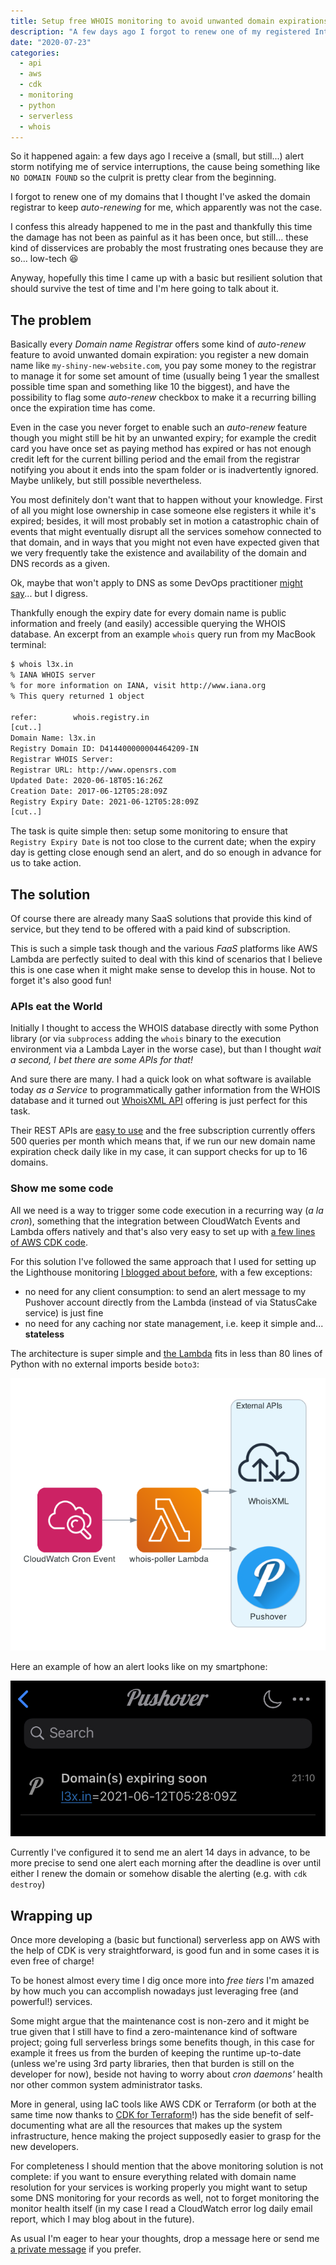 ```yaml
---
title: Setup free WHOIS monitoring to avoid unwanted domain expirations with Serverless on AWS
description: "A few days ago I forgot to renew one of my registered Internet domains which I believed was set to auto-renew and received a few alerts when affected services started to fail. I hence took the chance to setup a simple and free monitoring solution to avoid incurring again in this same problem once and for all. Powered by AWS CDK, Python and WhoisXML"
date: "2020-07-23"
categories:
  - api
  - aws
  - cdk
  - monitoring
  - python
  - serverless
  - whois
---
```


So it happened again: a few days ago I receive a (small, but still...) alert storm notifying me of service interruptions, the cause being something like `NO DOMAIN FOUND` so the culprit is pretty clear from the beginning.

I forgot to renew one of my domains that I thought I've asked the domain registrar to keep _auto-renewing_ for me, which apparently was not the case.

I confess this already happened to me in the past and thankfully this time the damage has not been as painful as it has been once, but still... these kind of disservices are probably the most frustrating ones because they are so... low-tech 😆

Anyway, hopefully this time I came up with a basic but resilient solution that should survive the test of time and I'm here going to talk about it.

## The problem

Basically every _Domain name Registrar_ offers some kind of _auto-renew_ feature to avoid unwanted domain expiration: you register a new domain name like `my-shiny-new-website.com`, you pay some money to the registrar to manage it for some set amount of time (usually being 1 year the smallest possible time span and something like 10 the biggest), and have the possibility to flag some _auto-renew_ checkbox to make it a recurring billing once the expiration time has come.

Even in the case you never forget to enable such an _auto-renew_ feature though you might still be hit by an unwanted expiry; for example the credit card you have once set as paying method has expired or has not enough credit left for the current billing period and the email from the registrar notifying you about it ends into the spam folder or is inadvertently ignored. Maybe unlikely, but still possible nevertheless.

You most definitely don't want that to happen without your knowledge. First of all you might lose ownership in case someone else registers it while it's expired; besides, it will most probably set in motion a catastrophic chain of events that might eventually disrupt all the services somehow connected to that domain, and in ways that you might not even have expected given that we very frequently take the existence and availability of the domain and DNS records as a given.

Ok, maybe that won't apply to DNS as some DevOps practitioner [might say](https://krisbuytaert.be/blog/)... but I digress.

Thankfully enough the expiry date for every domain name is public information and freely (and easily) accessible querying the WHOIS database. An excerpt from an example `whois` query run from my MacBook terminal:

```bash
$ whois l3x.in
% IANA WHOIS server
% for more information on IANA, visit http://www.iana.org
% This query returned 1 object

refer:        whois.registry.in
[cut..]
Domain Name: l3x.in
Registry Domain ID: D414400000004464209-IN
Registrar WHOIS Server:
Registrar URL: http://www.opensrs.com
Updated Date: 2020-06-18T05:16:26Z
Creation Date: 2017-06-12T05:28:09Z
Registry Expiry Date: 2021-06-12T05:28:09Z
[cut..]
```

The task is quite simple then: setup some monitoring to ensure that `Registry Expiry Date` is not too close to the current date; when the expiry day is getting close enough send an alert, and do so enough in advance for us to take action.

## The solution

Of course there are already many SaaS solutions that provide this kind of service, but they tend to be offered with a paid kind of subscription.

This is such a simple task though and the various _FaaS_ platforms like AWS Lambda are perfectly suited to deal with this kind of scenarios that I believe this is one case when it might make sense to develop this in house. Not to forget it's also good fun!

### APIs eat the World

Initially I thought to access the WHOIS database directly with some Python library (or via `subprocess` adding the `whois` binary to the execution environment via a Lambda Layer in the worse case), but than I thought _wait a second, I bet there are some APIs for that!_

And sure there are many. I had a quick look on what software is available today _as a Service_ to programmatically gather information from the WHOIS database and it turned out [WhoisXML API][whoisxmlapi] offering is just perfect for this task.

Their REST APIs are [easy to use][whoisxmlapi-docs] and the free subscription currently offers 500 queries per month which means that, if we run our new domain name expiration check daily like in my case, it can support checks for up to 16 domains.

### Show me some code

All we need is a way to trigger some code execution in a recurring way (_a la cron_), something that the integration between CloudWatch Events and Lambda offers natively and that's also very easy to set up with [a few lines of AWS CDK code][cdk-stack].

For this solution I've followed the same approach that I used for setting up the Lighthouse monitoring [I blogged about before][blog-lighthouse], with a few exceptions:

- no need for any client consumption: to send an alert message to my Pushover account directly from the Lambda (instead of via StatusCake service) is just fine
- no need for any caching nor state management, i.e. keep it simple and... **stateless**

The architecture is super simple and [the Lambda][cdk-lambda] fits in less than 80 lines of Python with no external imports beside `boto3`:

![Architecture diagram](whois_poller.png)

Here an example of how an alert looks like on my smartphone:

![Pushover alert screenshot](whois-pushover-screenshot.jpeg)

Currently I've configured it to send me an alert 14 days in advance, to be more precise to send one alert each morning after the deadline is over until either I renew the domain or somehow disable the alerting (e.g. with `cdk destroy`)

## Wrapping up

Once more developing a (basic but functional) serverless app on AWS with the help of CDK is very straightforward, is good fun and in some cases it is even free of charge!

To be honest almost every time I dig once more into _free tiers_ I'm amazed by how much you can accomplish nowadays just leveraging free (and powerful!) services.

Some might argue that the maintenance cost is non-zero and it might be true given that I still have to find a zero-maintenance kind of software project; going full serverless brings some benefits though, in this case for example it frees us from the burden of keeping the runtime up-to-date (unless we're using 3rd party libraries, then that burden is still on the developer for now), beside not having to worry about _cron daemons'_ health nor other common system administrator tasks.

More in general, using IaC tools like AWS CDK or Terraform (or both at the same time now thanks to [CDK for Terraform][cdk-for-terraform]!) has the side benefit of self-documenting what are all the resources that makes up the system infrastructure, hence making the project supposedly easier to grasp for the new developers.

For completeness I should mention that the above monitoring solution is not complete: if you want to ensure everything related with domain name resolution for your services is working properly you might want to setup some DNS monitoring for your records as well, not to forget monitoring the monitor health itself (in my case I read a CloudWatch error log daily email report, which I may blog about in the future).

As usual I'm eager to hear your thoughts, drop a message here or send me [a private message](/contact) if you prefer.

[blog-lighthouse]: <https://a.l3x.in/2020/05/30/add-pagespeed-check-with-serverless.html>
[cdk-for-terraform]: <https://www.hashicorp.com/blog/cdk-for-terraform-enabling-python-and-typescript-support/>
[cdk-lambda]: <https://github.com/shaftoe/api-l3x-in/blob/0.12.0/lib/stacks/whois_poller/lambdas/whois_poller.py#L34>
[cdk-stack]: <https://github.com/shaftoe/api-l3x-in/blob/0.12.0/lib/stacks/whois_poller/__init__.py>
[whoisxmlapi-docs]: <https://whois.whoisxmlapi.com/documentation/making-requests>
[whoisxmlapi]: <https://www.whoisxmlapi.com/>
